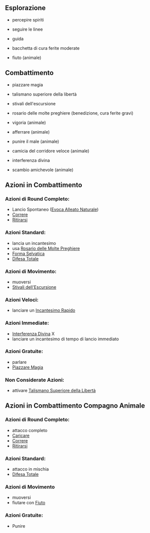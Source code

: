 
## Esplorazione
 - percepire spiriti
 - seguire le linee
 - guida
 - bacchetta di cura ferite moderate

 - fiuto (animale)

## Combattimento
 - piazzare magia
 - talismano superiore della libertà
 - stivali dell'escursione
 - rosario delle molte preghiere (benedizione, cura ferite gravi)

 - vigoria (animale)
 - afferrare (animale)
 - punire il male (animale)
 - camicia del corridore veloce (animale)

 - interferenza divina
 - scambio amichevole (animale)

## Azioni in Combattimento

### Azioni di Round Completo:
 - Lancio Spontaneo ([Evoca Alleato Naturale](https://golarion.altervista.org/wiki/Incantesimi/Evoca_Alleato_Naturale))
 - [Correre](https://golarion.altervista.org/wiki/Azioni_di_Round_Completo#Correre)
 - [Ritirarsi](https://golarion.altervista.org/wiki/Azioni_di_Round_Completo#Ritirarsi)
### Azioni Standard:
 - lancia un incantesimo
 - usa [Rosario delle Molte Preghiere](https://golarion.altervista.org/wiki/Rosario_delle_Molte_Preghiere)
 - [Forma Selvatica](https://golarion.altervista.org/wiki/Druido#Forma_Selvatica_(Sop))
 - [Difesa Totale](https://golarion.altervista.org/wiki/Azioni_Standard#Difesa_Totale)
### Azioni di Movimento:
 - muoversi
 - [Stivali dell'Escursione](https://golarion.altervista.org/wiki/Stivali_dell%27Escursione)
### Azioni Veloci:
 - lanciare un [Incantesimo Rapido](https://golarion.altervista.org/wiki/Incantesimi_Rapidi)
### Azioni Immediate:
 - [Interferenza Divina](https://golarion.altervista.org/wiki/Interferenza_Divina) X
 - lanciare un incantesimo di tempo di lancio immediato
### Azioni Gratuite:
 - parlare
 - [Piazzare Magia](https://golarion.altervista.org/wiki/Druido/Archetipi#Piazzare_Magia_(Sop))
### Non Considerate Azioni:
 - attivare [Talismano Superiore della Libertà](https://golarion.altervista.org/wiki/Talismano_Superiore#Libert%C3%A0)


## Azioni in Combattimento Compagno Animale

### Azioni di Round Completo:
 - attacco completo
 - [Caricare](https://golarion.altervista.org/wiki/Carica)
 - [Correre](https://golarion.altervista.org/wiki/Azioni_di_Round_Completo#Correre)
 - [Ritirarsi](https://golarion.altervista.org/wiki/Azioni_di_Round_Completo#Ritirarsi)
### Azioni Standard:
 - attacco in mischia
 - [Difesa Totale](https://golarion.altervista.org/wiki/Azioni_Standard#Difesa_Totale)
### Azioni di Movimento
 - muoversi
 - fiutare con [Fiuto](https://golarion.altervista.org/wiki/Fiuto)
### Azioni Gratuite:
 - Punire